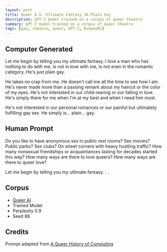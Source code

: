 ```yaml
---
layout: post
title: Queer A.I. Ultimate Fantasy 38 Plain Gay
description: GPT-2 model trained on a corpus of queer theatre
summary: GPT-2 model trained on a corpus of queer theatre
tags: [gay, romance, queer, GPT-2, RunwayML]
---
```


## Computer Generated

Let me begin by telling you my ultimate fantasy. I love a man who has nothing to do with me, is not in love with me, is not even in the romantic category. He's just plain gay.

He takes no crap from me. He doesn't call me all the time to see how I am. He's never made more than a passing remark about my haircut or the color of my eyes. He's not interested in our child-rearing or our falling in love. He's simply there for me when I'm at my best and when I need him most.

He's not interested in our personal romances or our painful but ultimately fulfilling gay sex. He simply is... plain... gay.

## Human Prompt

Do you like to have anonymous sex in public rest rooms? Sex movies? Public parks? Sex clubs? On street corners with heavy hustling traffic? How many nonsexual friendships or acquaintances lasting for decades started this way? How many ways are there to love queers? How many ways are there to queer love?

Let me begin by telling you my ultimate fantasy. . .

## Corpus

- [Queer AI](/queerai)
- Trained Model
- Perplexity 0.9
- Seed 86

## Credits

Prompt adapted from [A Queer History of Computing](https://rhizome.org/editorial/2013/feb/19/queer-computing-1/)
